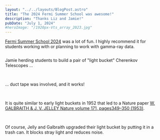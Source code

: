 ```yaml
---
layout: "../../layouts/BlogPost.astro"
title: "The 2024 Fermi Summer School was awesome!"
description: "Thanks Liz and Jamie!"
pubDate: "July 1, 2024"
#heroImage: "/1920px-Vts_array_2023.jpg"
---
```


<a href="https://confluence.slac.stanford.edu/display/LSP/Fermi+Summer+School+2024">Fermi Summer School 2024</a> was a lot of fun. I highly recommend it for students working with or planning to work with gamma-ray data. 

<img
    src="/FermiSummerSchool1.jpg"
    alt=""
/>
<figcaption>
    Jamie herding students to build a pair of "light bucket" Cherenkov Telescopes ...
</figcaption>
<br>


<img
    src="/FermiSummerSchool2.jpg"
    alt=""
/>
<figcaption>
    ... duct tape was involved, and it works! 
</figcaption>
<br>

<img
    src="/LightBucket.jpeg"
    alt=""
/>
<figcaption>
    It is quite similar to early light buckets in 1952 that led to a Nature paper <a href="https://doi.org/10.1038/171349a0"> W. GALBRAITH & J. V. JELLEY 
Nature volume 171, pages349–350 (1953)</a>. 
</figcaption>
<br>

<img
    src="/LightBucket2.jpeg"
    alt=""
/>
<figcaption>
    Of course, Jelly and Galbraith upgraded their light bucket by putting it in a trash can. It blocks stray light and reduces noise.  
</figcaption>